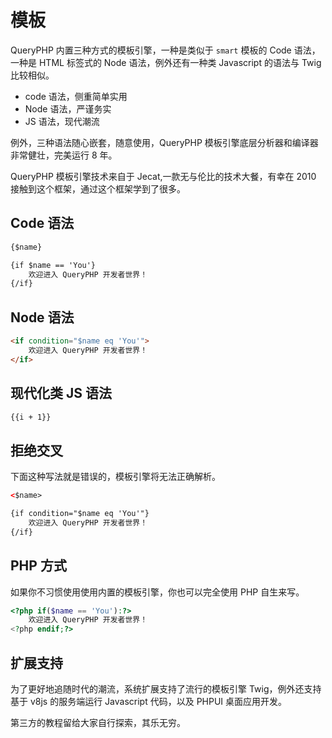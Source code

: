 # 模板

QueryPHP 内置三种方式的模板引擎，一种是类似于 `smart` 模板的 Code 语法，一种是 HTML 标签式的 Node 语法，例外还有一种类 Javascript 的语法与 Twig 比较相似。

 * code 语法，侧重简单实用
 * Node 语法，严谨务实
 * JS 语法，现代潮流

例外，三种语法随心嵌套，随意使用，QueryPHP 模板引擎底层分析器和编译器非常健壮，完美运行 8 年。

QueryPHP 模板引擎技术来自于 Jecat,一款无与伦比的技术大餐，有幸在 2010 接触到这个框架，通过这个框架学到了很多。

## Code 语法

``` html
{$name}

{if $name == 'You'}
    欢迎进入 QueryPHP 开发者世界！
{/if}
```

## Node 语法

``` html
<if condition="$name eq 'You'">
    欢迎进入 QueryPHP 开发者世界！
</if>
```

## 现代化类 JS 语法

``` html
{{i + 1}}
```

## 拒绝交叉

下面这种写法就是错误的，模板引擎将无法正确解析。

``` html
<$name>

{if condition="$name eq 'You'"}
    欢迎进入 QueryPHP 开发者世界！
{/if}
```

## PHP 方式

如果你不习惯使用使用内置的模板引擎，你也可以完全使用 PHP 自生来写。

``` php
<?php if($name == 'You'):?>
    欢迎进入 QueryPHP 开发者世界！
<?php endif;?>
```

## 扩展支持

为了更好地追随时代的潮流，系统扩展支持了流行的模板引擎 Twig，例外还支持基于 v8js 的服务端运行 Javascript 代码，以及 PHPUI 桌面应用开发。

第三方的教程留给大家自行探索，其乐无穷。
